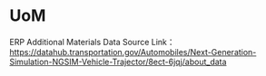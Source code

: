 # UoM
ERP Additional Materials
Data Source Link： https://datahub.transportation.gov/Automobiles/Next-Generation-Simulation-NGSIM-Vehicle-Trajector/8ect-6jqj/about_data
